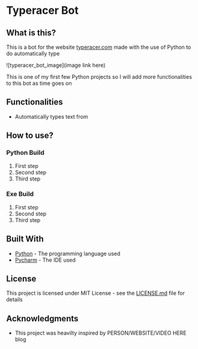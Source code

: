 # Typeracer Bot

## What is this?

This is a bot for the website [typeracer.com](https://play.typeracer.com/) made with the use of Python to do automatically type 

![typeracer_bot_image](image link here)

This is one of my first few Python projects so I will add more functionalities to this bot as time goes on

## Functionalities

* Automatically types text from 

## How to use?

### Python Build

1. First step
2. Second step
3. Third step

### Exe Build

1. First step
2. Second step
3. Third step 

## Built With

* [Python](https://www.python.org/) - The programming language used
* [Pycharm](https://www.jetbrains.com/pycharm/) - The IDE used

## License 

This project is licensed under MIT License - see the [LICENSE.md](https://github.com/ousmanebarry/typeracer-bot/blob/main/LICENSE) file for details

## Acknowledgments

* This project was heavilty inspired by PERSON/WEBSITE/VIDEO HERE blog

